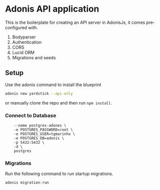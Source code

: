 # Adonis API application

This is the boilerplate for creating an API server in AdonisJs, it comes pre-configured with.

1. Bodyparser
2. Authentication
3. CORS
4. Lucid ORM
5. Migrations and seeds

## Setup

Use the adonis command to install the blueprint

```bash
adonis new yardstick --api-only
```

or manually clone the repo and then run `npm install`.

### Connect to Database
```docker run \
    --name postgres-adones \
    -e POSTGRES_PASSWORD=root \
    -e POSTGRES_USER=tgmarinho \
    -e POSTGRES_DB=adonis \
    -p 5432:5432 \
    -d \
    postgres
```


### Migrations

Run the following command to run startup migrations.

```js
adonis migration:run
```
